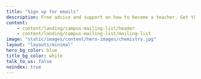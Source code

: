 ```yaml
---
title: "Sign up for emails"
description: Free advice and support on how to become a teacher. Get the latest information sent straight to your inbox.
content:
    - content/landing/campus-mailing-list/header
    - content/landing/campus-mailing-list/mailing-list
image: "static/images/content/hero-images/chemistry.jpg"
layout: "layouts/minimal"
hero_bg_color: blue
title_bg_color: white
talk_to_us: false
noindex: true
---
```



